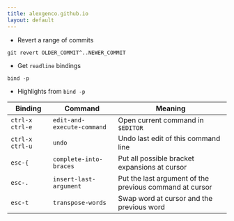 ```yaml
---
title: alexgenco.github.io
layout: default
---
```


- Revert a range of commits

```shell
git revert OLDER_COMMIT^..NEWER_COMMIT
```

- Get `readline` bindings

```shell
bind -p
```

- Highlights from `bind -p`

| Binding         | Command                    | Meaning                                                 |
|---              |---                         |---                                                      |
| `ctrl-x ctrl-e` | `edit-and-execute-command` | Open current command in `$EDITOR`                       |
| `ctrl-x ctrl-u` | `undo`                     | Undo last edit of this command line                     |
| `esc-{`         | `complete-into-braces`     | Put all possible bracket expansions at cursor           |
| `esc-.`         | `insert-last-argument`     | Put the last argument of the previous command at cursor |
| `esc-t`         | `transpose-words`          | Swap word at cursor and the previous word               |
